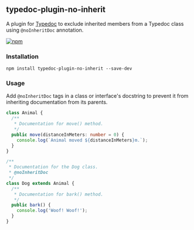 ## typedoc-plugin-no-inherit


A plugin for [Typedoc](http://typedoc.org) to exclude inherited members from a Typedoc class using `@noInheritDoc` annotation.

[![npm](https://img.shields.io/npm/v/typedoc-plugin-no-inherit.svg)](https://www.npmjs.com/package/typedoc-plugin-no-inherit)

### Installation

```
npm install typedoc-plugin-no-inherit --save-dev
```

### Usage

Add `@noInheritDoc` tags in a class or interface's docstring to prevent it from inheriting documentation from its parents.

```ts
class Animal {
  /**
   * Documentation for move() method.
   */
  public move(distanceInMeters: number = 0) {
    console.log(`Animal moved ${distanceInMeters}m.`);
  }
}

/**
 * Documentation for the Dog class.
 * @noInheritDoc
 */
class Dog extends Animal {
  /**
   * Documentation for bark() method.
   */
  public bark() {
    console.log('Woof! Woof!');
  }
}
```

